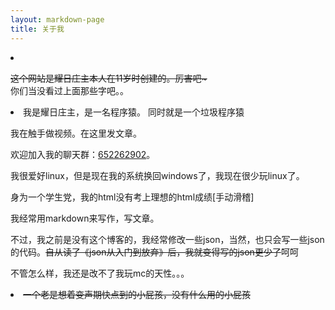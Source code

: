 ```yaml
---
layout: markdown-page
title: 关于我
---
```

<li>

<del>这个网站是耀日庄主本人在11岁时创建的。厉害吧~ </del>   
你们当没看过上面那些字吧。。

</li>

<li>
我是耀日庄主，是一名程序猿。  
同时就是一个垃圾程序猿  
  
我在触手做视频。在这里发文章。  
  
欢迎加入我的聊天群：[652262902](https://jq.qq.com/?_wv=1027&k=5ICR1iH)。  
  
我很爱好linux，但是现在我的系统换回windows了，我现在很少玩linux了。  
  
身为一个学生党，我的html没有考上理想的html成绩[手动滑稽]  
  
我经常用markdown来写作，写文章。  
  
不过，我之前是没有这个博客的，我经常修改一些json，当然，也只会写一些json的代码。<del>自从读了《json从入门到放弃》后，我就变得写的json更少了</del>呵呵  
  
不管怎么样，我还是改不了我玩mc的天性。。。  
</li>

<li>
<del>一个老是想着变声期快点到的小屁孩，没有什么用的小屁孩</del>
</li>